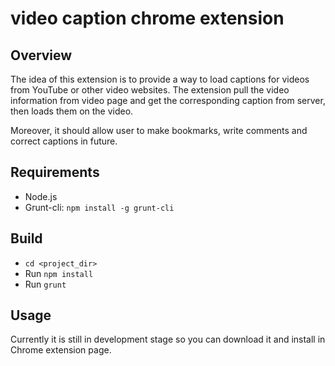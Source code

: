 # video caption chrome extension

## Overview
The idea of this extension is to provide a way to load captions for videos from YouTube or other video websites. The extension pull the video information from video page and get the corresponding caption from server, then loads them on the video.

Moreover, it should allow user to make bookmarks, write comments and correct captions in future.

## Requirements
* Node.js
* Grunt-cli: `npm install -g grunt-cli`

## Build
* `cd <project_dir>`
* Run `npm install`
* Run `grunt`

## Usage
Currently it is still in development stage so you can download it and install in Chrome extension page.
